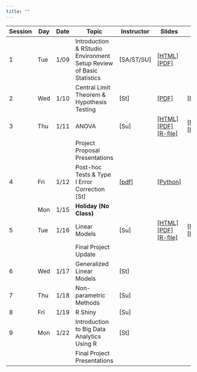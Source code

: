 ```yaml
---
title: ""
---
```


| Session  | Day | Date | Topic | Instructor | Slides | Lab |
| ----- | ----- | ----- | ----------------------- | --- | ---- | ----- |
| 1 | Tue |  1/09 | Introduction & RStudio Environment Setup Review of Basic Statistics |  [SA/ST/SU] | [[HTML]](https://intro-r.github.io/Course-Notes/class1.html#1) [[PDF]](https://raw.githubusercontent.com/intro-r/Course-Notes/gh-pages/class1.pdf)| |
| 2 | Wed | 1/10 | Central Limit Theorem & Hypothesis Testing |  [St] | [[PDF]](https://raw.githubusercontent.com/intro-r/Course-Notes/master/hypothesis_testing/hypothesis_testing.pdf) | [[Python]](https://raw.githubusercontent.com/intro-r/Course-Notes/master/hypothesis_testing/array_loop_function_examples.ipy) |
| 3 | Thu | 1/11 |ANOVA |  [Su] | [[HTML]](https://intro-r.github.io/Course-Notes/class3.html#1) [[PDF]](https://raw.githubusercontent.com/intro-r/Course-Notes/gh-pages/class3.pdf) [[R-file]](https://intro-r.github.io/Course-Notes/class3.R)| [[PDF]](https://github.com/intro-r/Course-Notes/raw/gh-pages/Labs/day3-anova.pdf) [[RMD]](https://raw.githubusercontent.com/intro-r/Course-Notes/gh-pages/Labs/day3-anova.Rmd)  |
|   |     |      |    Project Proposal Presentations | | | |
| 4 | Fri | 1/12 | Post-hoc Tests & Type I Error Correction [St] | [[pdf]](https://raw.githubusercontent.com/intro-r/Course-Notes/master/power_effsize/type1_error_correction.pdf) | [[Python]](https://raw.githubusercontent.com/intro-r/Course-Notes/master/power_effsize/power_type1_error.ipynb) |
|   | Mon |  1/15 | **Holiday (No Class)** | | | | 
| 5 | Tue | 1/16 | Linear Models |  [Su] | [[HTML]](https://intro-r.github.io/Course-Notes/class3.html#1) [[PDF]](https://raw.githubusercontent.com/intro-r/Course-Notes/gh-pages/class5.pdf) [[R-file]](https://intro-r.github.io/Course-Notes/class5.R)| [[PDF]](https://github.com/intro-r/Course-Notes/raw/gh-pages/Labs/day5-regression.pdf) [[RMD]](https://raw.githubusercontent.com/intro-r/Course-Notes/gh-pages/Labs/day5-regression.Rmd)  | 
|   |     |      |   Final Project Update | | | |
| 6 | Wed | 1/17 | Generalized Linear Models | [St]  | | 
| 7 | Thu  | 1/18 | Non-parametric Methods | [Su] | | | 
| 8 | Fri | 1/19 | R Shiny |  [Su] | | | 
| 9 | Mon | 1/22 | Introduction to Big Data Analytics Using R | [St] | | |
|   |     |      |   Final  Project Presentations | | | |


